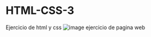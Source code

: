 # HTML-CSS-3
Ejercicio de html y css
![image](https://user-images.githubusercontent.com/86500208/135515661-4bbe9943-41db-4717-a116-ec3d8cb8c064.png)
ejercicio de pagina web
